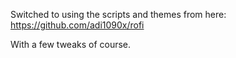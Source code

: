 Switched to using the scripts and themes from here: https://github.com/adi1090x/rofi

With a few tweaks of course.
